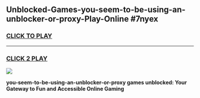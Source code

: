 
## Unblocked-Games-you-seem-to-be-using-an-unblocker-or-proxy-Play-Online #7nyex
<h3>
<a href="https://news.freeplayer.one?title=you-seem-to-be-using-an-unblocker-or-proxy&ref=3">CLICK TO PLAY</a></h3>
<hr>

<h3>
<a href="https://news.freeplayer.one?title=you-seem-to-be-using-an-unblocker-or-proxy&ref=3">CLICK 2 PLAY</a>
  
</h3>

<a href="https://news.freeplayer.one?title=you-seem-to-be-using-an-unblocker-or-proxy&ref=3"><img src="https://clearcache.store/games.png"></a>


**you-seem-to-be-using-an-unblocker-or-proxy games unblocked: Your Gateway to Fun and Accessible Online Gaming**
